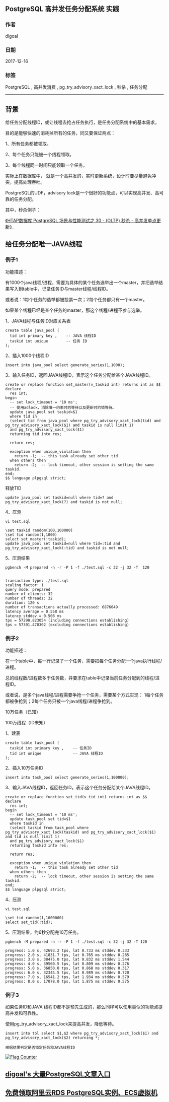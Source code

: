 ## PostgreSQL 高并发任务分配系统 实践  
                                  
### 作者                                  
digoal                                  
                                  
### 日期                                  
2017-12-16                                  
                                  
### 标签                                  
PostgreSQL , 高并发消费 , pg_try_advisory_xact_lock , 秒杀 , 任务分配       
                                  
----                                  
                                  
## 背景     
给任务分配线程ID，或让线程去抢占任务执行，是任务分配系统中的基本需求。  
  
目的是能够快速的消耗掉所有的任务，同又要保证两点：  
  
1、所有任务都被领取。  
  
2、每个任务只能被一个线程领取。  
  
3、每个线程同一时间只能领取一个任务。  
  
实际上在数据库中， 就是一个高并发的，实时更新系统，设计时要尽量避免冲突，提高处理吞吐。  
  
PostgreSQL的UDF，advisory lock是一个很好的功能点，可以实现高并发、高可靠的任务分配。  
  
其中，秒杀例子：  
  
[《HTAP数据库 PostgreSQL 场景与性能测试之 30 - (OLTP) 秒杀 - 高并发单点更新》](../201711/20171107_31.md)    
  
## 给任务分配唯一JAVA线程  
  
### 例子1  
功能描述：  
  
有1000个java线程/进程，需要为具体的某个任务选举出一个master，并把选举结果写入到table中，记录任务ID与master线程/线程ID。  
  
或者说：1每个任务的选举都被投票一次；2每个任务都只有一个master。  
  
如果某个线程已经是某个任务的master，那这个线程/进程不参与选举。  
  
  
1、JAVA线程与任务ID对应关系表  
  
```  
create table java_pool (  
  tid int primary key ,    -- JAVA 线程ID  
  taskid int unique        -- 任务 ID  
);  
```  
  
2、插入1000个线程ID  
  
```  
insert into java_pool select generate_series(1,1000);  
```  
  
3、输入任务ID，返回JAVA线程ID，表示这个任务分配给某个JAVA线程ID。  
  
```  
create or replace function set_master(v_taskid int) returns int as $$  
declare  
  res int;   
begin  
  -- set lock_timeout = '10 ms';  
  -- 使用adlock，消除唯一约束时的等待以及更新时的锁等待。  
  update java_pool set taskid=$1  
  where tid in  
  (select tid from java_pool where pg_try_advisory_xact_lock(tid) and pg_try_advisory_xact_lock($1) and taskid is null limit 1)  
  and pg_try_advisory_xact_lock($1)  
  returning tid into res;  
    
  return res;  
  
  exception when unique_violation then  
    return -1;  -- this task already set other tid  
  when others then  
    return -2;  -- lock timeout, other session is setting the same taskid.  
end;  
$$ language plpgsql strict;  
```  
  
释放TID  
  
  
```  
update java_pool set taskid=null where tid=? and pg_try_advisory_xact_lock(?) and taskid is not null;  
```  
  
4、压测  
  
```  
vi test.sql  
  
\set taskid random(100,100000)  
\set tid random(1,1000)  
select set_master(:taskid);  
update java_pool set taskid=null where tid=:tid and pg_try_advisory_xact_lock(:tid) and taskid is not null;  
```  
  
5、压测结果  
  
```  
pgbench -M prepared -n -r -P 1 -f ./test.sql -c 32 -j 32 -T  120  
  
  
transaction type: ./test.sql  
scaling factor: 1  
query mode: prepared  
number of clients: 32  
number of threads: 32  
duration: 120 s  
number of transactions actually processed: 6876049  
latency average = 0.558 ms  
latency stddev = 0.508 ms  
tps = 57298.823054 (including connections establishing)  
tps = 57301.470302 (excluding connections establishing)  
```  
  
### 例子2  
功能描述：  
  
在一个table中，每一行记录了一个任务，需要把每个任务分配一个java执行线程/进程。  
  
总的线程数/进程数多于任务数，并要求在table中记录当前任务分配到的线程/进程ID。  
  
或者说，是多个java线程/进程需要争抢一个任务，需要某个方式实现： 1每个任务都被争抢到；2每个任务只被一个java线程/进程争抢到。  
  
  
  
10万任务（已知）  
  
  
100万线程（ID未知）  
  
  
1、建表  
  
```  
create table task_pool (  
  taskid int primary key ,    -- 任务ID  
  tid int unique              -- JAVA 线程ID  
);  
```  
  
2、插入10万任务ID  
  
```  
insert into task_pool select generate_series(1,100000);  
```  
  
3、输入JAVA线程ID，返回任务ID。表示这个任务分配给某个JAVA线程ID。  
  
  
```  
create or replace function set_tid(v_tid int) returns int as $$  
declare  
  res int;  
begin  
  -- set lock_timeout = '10 ms';  
  update task_pool set tid=$1  
  where taskid in  
  (select taskid from task_pool where pg_try_advisory_xact_lock(taskid) and pg_try_advisory_xact_lock($1) and tid is null limit 1)  
  and pg_try_advisory_xact_lock($1)  
  returning taskid into res;  
    
  return res;  
  
  exception when unique_violation then  
    return -1;  -- this task already set other tid  
  when others then  
    return -2;  -- lock timeout, other session is setting the same taskid.  
end;  
$$ language plpgsql strict;  
```  
  
4、压测  
  
```  
vi test.sql  
  
\set tid random(1,1000000)  
select set_tid(:tid);  
```  
  
5、压测结果，约6秒分配完10万任务。  
  
  
```  
pgbench -M prepared -n -r -P 1 -f ./test.sql -c 32 -j 32 -T 120  
  
progress: 1.0 s, 42693.2 tps, lat 0.733 ms stddev 0.333  
progress: 2.0 s, 41831.7 tps, lat 0.765 ms stddev 0.285  
progress: 3.0 s, 38475.0 tps, lat 0.832 ms stddev 1.544  
progress: 4.0 s, 39560.5 tps, lat 0.809 ms stddev 0.276  
progress: 5.0 s, 36850.0 tps, lat 0.868 ms stddev 0.317  
progress: 6.0 s, 32344.5 tps, lat 0.989 ms stddev 0.720  
progress: 7.0 s, 16541.2 tps, lat 1.934 ms stddev 0.579  
progress: 8.0 s, 17078.0 tps, lat 1.875 ms stddev 0.575  
```  
  
### 例子3  
如果任务ID和JAVA 线程ID都不是预先生成的，那么同样可以使用类似的功能点提高并发和可靠性。  
  
使用pg_try_advisory_xact_lock来提高并发，降低等待。  
  
```  
insert into tbl select $1,$2 where pg_try_advisory_xact_lock($1) and pg_try_advisory_xact_lock($2) returning *;  

根据结果判定是否锁定任务和JAVA线程ID
```  
    
  
<a rel="nofollow" href="http://info.flagcounter.com/h9V1"  ><img src="http://s03.flagcounter.com/count/h9V1/bg_FFFFFF/txt_000000/border_CCCCCC/columns_2/maxflags_12/viewers_0/labels_0/pageviews_0/flags_0/"  alt="Flag Counter"  border="0"  ></a>  
  
  
  
  
  
  
## [digoal's 大量PostgreSQL文章入口](https://github.com/digoal/blog/blob/master/README.md "22709685feb7cab07d30f30387f0a9ae")
  
  
## [免费领取阿里云RDS PostgreSQL实例、ECS虚拟机](https://free.aliyun.com/ "57258f76c37864c6e6d23383d05714ea")
  
